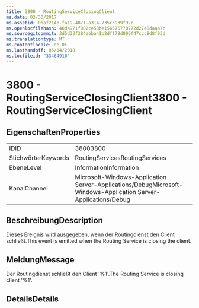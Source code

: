 ```yaml
---
title: 3800 - RoutingServiceClosingClient
ms.date: 03/30/2017
ms.assetid: 0baf214b-fa19-4871-a314-735c5939f92c
ms.openlocfilehash: 46da971f882ce53be156576770772d27e8daaa7c
ms.sourcegitcommit: 3d5d33f384eeba41b2dff79d096f47ccc8d8f03d
ms.translationtype: MT
ms.contentlocale: de-DE
ms.lasthandoff: 05/04/2018
ms.locfileid: "33464910"
---
```

# <a name="3800---routingserviceclosingclient"></a><span data-ttu-id="490c2-102">3800 - RoutingServiceClosingClient</span><span class="sxs-lookup"><span data-stu-id="490c2-102">3800 - RoutingServiceClosingClient</span></span>
## <a name="properties"></a><span data-ttu-id="490c2-103">Eigenschaften</span><span class="sxs-lookup"><span data-stu-id="490c2-103">Properties</span></span>  
  
|||  
|-|-|  
|<span data-ttu-id="490c2-104">ID</span><span class="sxs-lookup"><span data-stu-id="490c2-104">ID</span></span>|<span data-ttu-id="490c2-105">3800</span><span class="sxs-lookup"><span data-stu-id="490c2-105">3800</span></span>|  
|<span data-ttu-id="490c2-106">Stichwörter</span><span class="sxs-lookup"><span data-stu-id="490c2-106">Keywords</span></span>|<span data-ttu-id="490c2-107">RoutingServices</span><span class="sxs-lookup"><span data-stu-id="490c2-107">RoutingServices</span></span>|  
|<span data-ttu-id="490c2-108">Ebene</span><span class="sxs-lookup"><span data-stu-id="490c2-108">Level</span></span>|<span data-ttu-id="490c2-109">Information</span><span class="sxs-lookup"><span data-stu-id="490c2-109">Information</span></span>|  
|<span data-ttu-id="490c2-110">Kanal</span><span class="sxs-lookup"><span data-stu-id="490c2-110">Channel</span></span>|<span data-ttu-id="490c2-111">Microsoft-Windows-Application Server-Applications/Debug</span><span class="sxs-lookup"><span data-stu-id="490c2-111">Microsoft-Windows-Application Server-Applications/Debug</span></span>|  
  
## <a name="description"></a><span data-ttu-id="490c2-112">Beschreibung</span><span class="sxs-lookup"><span data-stu-id="490c2-112">Description</span></span>  
 <span data-ttu-id="490c2-113">Dieses Ereignis wird ausgegeben, wenn der Routingdienst den Client schließt.</span><span class="sxs-lookup"><span data-stu-id="490c2-113">This event is emitted when the Routing Service is closing the client.</span></span>  
  
## <a name="message"></a><span data-ttu-id="490c2-114">Meldung</span><span class="sxs-lookup"><span data-stu-id="490c2-114">Message</span></span>  
 <span data-ttu-id="490c2-115">Der Routingdienst schließt den Client '%1'.</span><span class="sxs-lookup"><span data-stu-id="490c2-115">The Routing Service is closing client '%1'.</span></span>  
  
## <a name="details"></a><span data-ttu-id="490c2-116">Details</span><span class="sxs-lookup"><span data-stu-id="490c2-116">Details</span></span>
